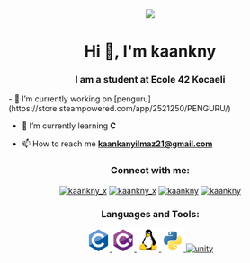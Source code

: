 <div style="text-align: center;" align="center">
  <a href='' align="center" ><img src="https://media.tenor.com/CDdZVcnLLHEAAAAC/luffy-wano.gif" loading="lazy" width="75%"/></a>
</div>
<h1 align="center">Hi 👋, I'm kaankny</h1>
<h3 align="center">I am a student at Ecole 42 Kocaeli</h3>
<div align = "center">
  <div align = "left">
- 🔭 I’m currently working on [penguru](https://store.steampowered.com/app/2521250/PENGURU/)

- 🌱 I’m currently learning **C**

- 📫 How to reach me **kaankanyilmaz21@gmail.com**

  </div>
</div>
<h3 align="center">Connect with me:</h3>
<p align="center">
<a href="https://twitter.com/kaankny_x" target="blank"><img align="center" src="https://raw.githubusercontent.com/rahuldkjain/github-profile-readme-generator/master/src/images/icons/Social/twitter.svg" alt="kaankny_x" height="30" width="40" /></a>
<a href="https://instagram.com/kaankny_x" target="blank"><img align="center" src="https://raw.githubusercontent.com/rahuldkjain/github-profile-readme-generator/master/src/images/icons/Social/instagram.svg" alt="kaankny_x" height="30" width="40" /></a>
<a href="https://www.youtube.com/c/kaankny" target="blank"><img align="center" src="https://raw.githubusercontent.com/rahuldkjain/github-profile-readme-generator/master/src/images/icons/Social/youtube.svg" alt="kaankny" height="30" width="40" /></a>
<a href="https://discord.gg/kaankny" target="blank"><img align="center" src="https://raw.githubusercontent.com/rahuldkjain/github-profile-readme-generator/master/src/images/icons/Social/discord.svg" alt="kaankny" height="30" width="40" /></a>
</p>

<h3 align="center">Languages and Tools:</h3>
<p align="center">
  <a href="https://www.cprogramming.com/" target="_blank" rel="noreferrer">
    <img src="https://raw.githubusercontent.com/devicons/devicon/master/icons/c/c-original.svg" alt="c" width="40" height="40"/>
  </a>
  <a href="https://www.w3schools.com/cs/" target="_blank" rel="noreferrer">
    <img src="https://raw.githubusercontent.com/devicons/devicon/master/icons/csharp/csharp-original.svg" alt="csharp" width="40" height="40"/>
  </a>
  <a href="https://www.linux.org/" target="_blank" rel="noreferrer">
    <img src="https://raw.githubusercontent.com/devicons/devicon/master/icons/linux/linux-original.svg" alt="linux" width="40" height="40"/>
  </a>
  <a href="https://www.python.org" target="_blank" rel="noreferrer">
    <img src="https://raw.githubusercontent.com/devicons/devicon/master/icons/python/python-original.svg" alt="python" width="40" height="40"/>
  </a>
  <a href="https://unity.com/" target="_blank" rel="noreferrer">
    <img src="https://www.vectorlogo.zone/logos/unity3d/unity3d-icon.svg" alt="unity" width="40" height="40"/>
  </a>
</p>
